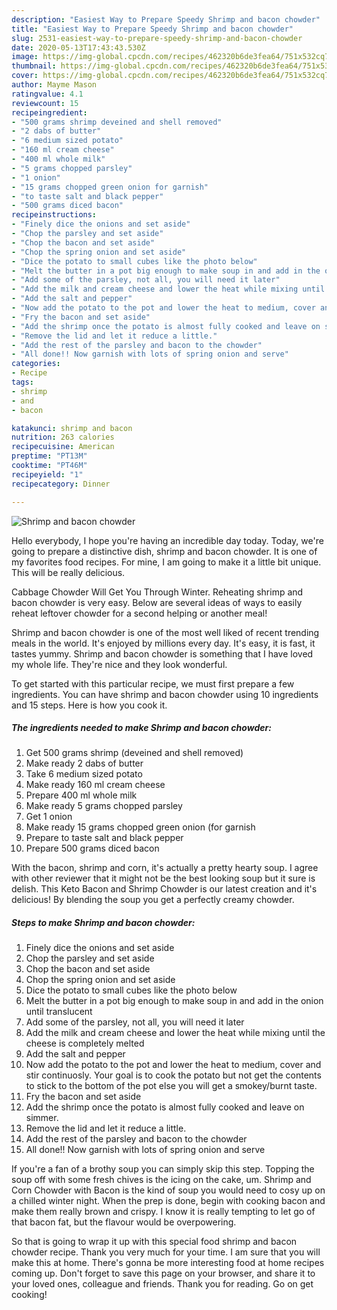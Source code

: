 ```yaml
---
description: "Easiest Way to Prepare Speedy Shrimp and bacon chowder"
title: "Easiest Way to Prepare Speedy Shrimp and bacon chowder"
slug: 2531-easiest-way-to-prepare-speedy-shrimp-and-bacon-chowder
date: 2020-05-13T17:43:43.530Z
image: https://img-global.cpcdn.com/recipes/462320b6de3fea64/751x532cq70/shrimp-and-bacon-chowder-recipe-main-photo.jpg
thumbnail: https://img-global.cpcdn.com/recipes/462320b6de3fea64/751x532cq70/shrimp-and-bacon-chowder-recipe-main-photo.jpg
cover: https://img-global.cpcdn.com/recipes/462320b6de3fea64/751x532cq70/shrimp-and-bacon-chowder-recipe-main-photo.jpg
author: Mayme Mason
ratingvalue: 4.1
reviewcount: 15
recipeingredient:
- "500 grams shrimp deveined and shell removed"
- "2 dabs of butter"
- "6 medium sized potato"
- "160 ml cream cheese"
- "400 ml whole milk"
- "5 grams chopped parsley"
- "1 onion"
- "15 grams chopped green onion for garnish"
- "to taste salt and black pepper"
- "500 grams diced bacon"
recipeinstructions:
- "Finely dice the onions and set aside"
- "Chop the parsley and set aside"
- "Chop the bacon and set aside"
- "Chop the spring onion and set aside"
- "Dice the potato to small cubes like the photo below"
- "Melt the butter in a pot big enough to make soup in and add in the onion until translucent"
- "Add some of the parsley, not all, you will need it later"
- "Add the milk and cream cheese and lower the heat while mixing until the cheese is completely melted"
- "Add the salt and pepper"
- "Now add the potato to the pot and lower the heat to medium, cover and stir   continuosly. Your goal is to cook the potato but not get the contents to stick to the bottom of the pot else you will get a smokey/burnt taste."
- "Fry the bacon and set aside"
- "Add the shrimp once the potato is almost fully cooked and leave on simmer."
- "Remove the lid and let it reduce a little."
- "Add the rest of the parsley and bacon to the chowder"
- "All done!! Now garnish with lots of spring onion and serve"
categories:
- Recipe
tags:
- shrimp
- and
- bacon

katakunci: shrimp and bacon 
nutrition: 263 calories
recipecuisine: American
preptime: "PT13M"
cooktime: "PT46M"
recipeyield: "1"
recipecategory: Dinner

---
```



![Shrimp and bacon chowder](https://img-global.cpcdn.com/recipes/462320b6de3fea64/751x532cq70/shrimp-and-bacon-chowder-recipe-main-photo.jpg)

Hello everybody, I hope you're having an incredible day today. Today, we're going to prepare a distinctive dish, shrimp and bacon chowder. It is one of my favorites food recipes. For mine, I am going to make it a little bit unique. This will be really delicious.

Cabbage Chowder Will Get You Through Winter. Reheating shrimp and bacon chowder is very easy. Below are several ideas of ways to easily reheat leftover chowder for a second helping or another meal!

Shrimp and bacon chowder is one of the most well liked of recent trending meals in the world. It's enjoyed by millions every day. It's easy, it is fast, it tastes yummy. Shrimp and bacon chowder is something that I have loved my whole life. They're nice and they look wonderful.


To get started with this particular recipe, we must first prepare a few ingredients. You can have shrimp and bacon chowder using 10 ingredients and 15 steps. Here is how you cook it.

<!--inarticleads1-->

##### The ingredients needed to make Shrimp and bacon chowder:

1. Get 500 grams shrimp (deveined and shell removed)
1. Make ready 2 dabs of butter
1. Take 6 medium sized potato
1. Make ready 160 ml cream cheese
1. Prepare 400 ml whole milk
1. Make ready 5 grams chopped parsley
1. Get 1 onion
1. Make ready 15 grams chopped green onion (for garnish
1. Prepare to taste salt and black pepper
1. Prepare 500 grams diced bacon


With the bacon, shrimp and corn, it&#39;s actually a pretty hearty soup. I agree with other reviewer that it might not be the best looking soup but it sure is delish. This Keto Bacon and Shrimp Chowder is our latest creation and it&#39;s delicious! By blending the soup you get a perfectly creamy chowder. 

<!--inarticleads2-->

##### Steps to make Shrimp and bacon chowder:

1. Finely dice the onions and set aside
1. Chop the parsley and set aside
1. Chop the bacon and set aside
1. Chop the spring onion and set aside
1. Dice the potato to small cubes like the photo below
1. Melt the butter in a pot big enough to make soup in and add in the onion until translucent
1. Add some of the parsley, not all, you will need it later
1. Add the milk and cream cheese and lower the heat while mixing until the cheese is completely melted
1. Add the salt and pepper
1. Now add the potato to the pot and lower the heat to medium, cover and stir   continuosly. Your goal is to cook the potato but not get the contents to stick to the bottom of the pot else you will get a smokey/burnt taste.
1. Fry the bacon and set aside
1. Add the shrimp once the potato is almost fully cooked and leave on simmer.
1. Remove the lid and let it reduce a little.
1. Add the rest of the parsley and bacon to the chowder
1. All done!! Now garnish with lots of spring onion and serve


If you&#39;re a fan of a brothy soup you can simply skip this step. Topping the soup off with some fresh chives is the icing on the cake, um. Shrimp and Corn Chowder with Bacon is the kind of soup you would need to cosy up on a chilled winter night. When the prep is done, begin with cooking bacon and make them really brown and crispy. I know it is really tempting to let go of that bacon fat, but the flavour would be overpowering. 

So that is going to wrap it up with this special food shrimp and bacon chowder recipe. Thank you very much for your time. I am sure that you will make this at home. There's gonna be more interesting food at home recipes coming up. Don't forget to save this page on your browser, and share it to your loved ones, colleague and friends. Thank you for reading. Go on get cooking!
